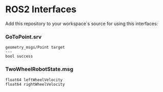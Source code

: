 # ROS2 Interfaces
Add this repository to your workspace`s source for using this interfaces:
### GoToPoint.srv
```
geometry_msgs/Point target
---
bool success
```
### TwoWheelRobotState.msg
```
float64 leftWheelVelocity
float64 rightWheelVelocity
```
